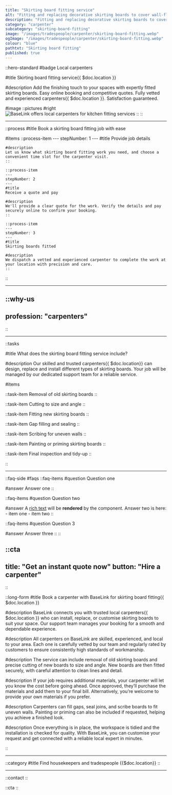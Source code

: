 ```yaml
---
title: "Skirting board fitting service"
alt: "Fitting and replacing decorative skirting boards to cover wall-floor joints"
description: "Fitting and replacing decorative skirting boards to cover wall-floor joints"
category: "carpenter"
subcategory: "skirting-board-fitting"
image: "/images/tradespeople/carpenter/skirting-board-fitting.webp"
ogImage: "/images/tradespeople/carpenter/skirting-board-fitting.webp"
colour: "blue"
pathtxt: "Skirting board fitting"
published: true
---
```


::hero-standard
#badge
Local carpenters

#title
Skirting board fitting service{{ $doc.location }}

#description
Add the finishing touch to your spaces with expertly fitted skirting boards. Easy online booking and competitive quotes. Fully vetted and experienced carpenters{{ $doc.location }}. Satisfaction guaranteed.

#image
    ::pictures
    #right
    ![BaseLink offers local carpenters for kitchen fitting services](/images/tradespeople/carpenter/skirting-board-fitting.webp)
    ::
::

---

::process
#title
Book a skirting board fitting job with ease

#items
    ::process-item
    ---
    stepNumber: 1
    ---
    #title
    Provide job details

    #description
    Let us know what skirting board fitting work you need, and choose a convenient time slot for the carpenter visit.
    ::
    
    ::process-item
    ---
    stepNumber: 2
    ---
    #title
    Receive a quote and pay

    #description
    We'll provide a clear quote for the work. Verify the details and pay securely online to confirm your booking.
    ::

    ::process-item
    ---
    stepNumber: 3
    ---
    #title
    Skirting boards fitted

    #description
    We dispatch a vetted and experienced carpenter to complete the work at your location with precision and care.
    ::
::

---

::why-us
---
profession: "carpenters"
---
::

---

::tasks

#title
What does the skirting board fitting service include?

#description
Our skilled and trusted carpenters{{ $doc.location}} can design, replace and install different types of skirting boards. Your job will be managed by our dedicated support team for a reliable service.

#items

  ::task-item
  Removal of old skirting boards
  ::

  ::task-item
  Cutting to size and angle
  ::

  ::task-item
  Fitting new skirting boards
  ::

  ::task-item
  Gap filling and sealing
  ::

  ::task-item
  Scribing for uneven walls
  ::

  ::task-item
  Painting or priming skirting boards
  ::

  ::task-item
  Final inspection and tidy-up
  ::

::

---

::faq-side
#faqs
  ::faq-items
  #question
  Question one

  #answer
  Answer one
  ::

  ::faq-items
  #question
  Question two

  #answer
  A [rich text](/services/commercial-cleaning) will be **rendered** by the component.
  Answer two is here:
    - item one
    - item two
  ::

  ::faq-items
  #question
  Question 3

  #answer
  Answer three
  ::
::

::cta
---
title: "Get an instant quote now"
button: "Hire a carpenter"
---
::

::long-form
#title
Book a carpenter with BaseLink for skirting board fitting{{ $doc.location }}

#description
BaseLink connects you with trusted local carpenters{{ $doc.location }} who can install, replace, or customise skirting boards to suit your space. Our support team manages your booking for a smooth and dependable experience.

#description
All carpenters on BaseLink are skilled, experienced, and local to your area. Each one is carefully vetted by our team and regularly rated by customers to ensure consistently high standards of workmanship.

#description
The service can include removal of old skirting boards and precise cutting of new boards to size and angle. New boards are then fitted securely, with careful attention to clean lines and detail.

#description
If your job requires additional materials, your carpenter will let you know the cost before going ahead. Once approved, they’ll purchase the materials and add them to your final bill. Alternatively, you’re welcome to provide your own materials if you prefer.

#description
Carpenters can fill gaps, seal joins, and scribe boards to fit uneven walls. Painting or priming can also be included if requested, helping you achieve a finished look.

#description
Once everything is in place, the workspace is tidied and the installation is checked for quality. With BaseLink, you can customise your request and get connected with a reliable local expert in minutes.

::

---

::category
#title
Find housekeepers and tradespeople {{$doc.location}}
::

---

::contact
::

::cta
::